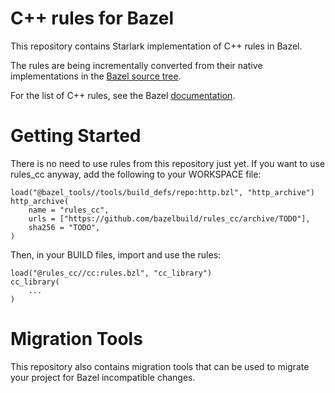# C++ rules for Bazel

This repository contains Starlark implementation of C++ rules in Bazel.

The rules are being incrementally converted from their native implementations in the [Bazel source tree](https://source.bazel.build/bazel/+/master:src/main/java/com/google/devtools/build/lib/rules/cpp/).

For the list of C++ rules, see the Bazel
[documentation](https://docs.bazel.build/versions/master/be/overview.html).

# Getting Started

There is no need to use rules from this repository just yet. If you want to use
rules\_cc anyway, add the following to your WORKSPACE file:

```
load("@bazel_tools//tools/build_defs/repo:http.bzl", "http_archive")
http_archive(
    name = "rules_cc",
    urls = ["https://github.com/bazelbuild/rules_cc/archive/TODO"],
    sha256 = "TODO",
)
```

Then, in your BUILD files, import and use the rules:

```
load("@rules_cc//cc:rules.bzl", "cc_library")
cc_library(
    ...
)
```

# Migration Tools

This repository also contains migration tools that can be used to migrate your
project for Bazel incompatible changes.
